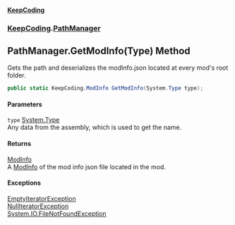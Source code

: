 #### [KeepCoding](index.md 'index')
### [KeepCoding](KeepCoding.md 'KeepCoding').[PathManager](PathManager.md 'KeepCoding.PathManager')
## PathManager.GetModInfo(Type) Method
Gets the path and deserializes the modInfo.json located at every mod's root folder.  
```csharp
public static KeepCoding.ModInfo GetModInfo(System.Type type);
```
#### Parameters
<a name='KeepCoding_PathManager_GetModInfo(System_Type)_type'></a>
`type` [System.Type](https://docs.microsoft.com/en-us/dotnet/api/System.Type 'System.Type')  
Any data from the assembly, which is used to get the name.
  
#### Returns
[ModInfo](ModInfo.md 'KeepCoding.ModInfo')  
A [ModInfo](ModInfo.md 'KeepCoding.ModInfo') of the mod info json file located in the mod.
#### Exceptions
[EmptyIteratorException](EmptyIteratorException.md 'KeepCoding.Internal.EmptyIteratorException')  
[NullIteratorException](NullIteratorException.md 'KeepCoding.Internal.NullIteratorException')  
[System.IO.FileNotFoundException](https://docs.microsoft.com/en-us/dotnet/api/System.IO.FileNotFoundException 'System.IO.FileNotFoundException')  
